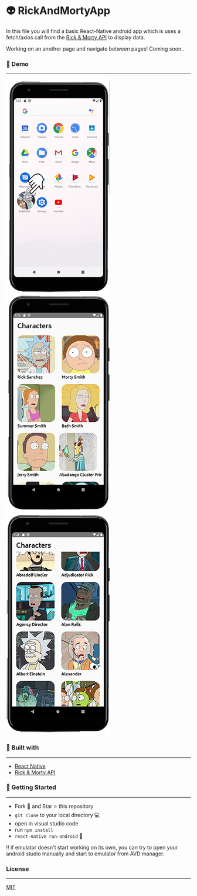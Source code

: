 # 👽 RickAndMortyApp

In this file you will find a basic React-Native android app which is uses a fetch/axios call from the [Rick & Morty API](https://rickandmortyapi.com)  to display data.

Working on an another page and navigate between pages! Coming soon..

### 🤠 Demo
---

![AppLogo](https://github.com/melisagurdal/RickAndMortyApp/blob/master/readme-png/AppLogo.png)
![MainPage](https://github.com/melisagurdal/RickAndMortyApp/blob/master/readme-png/MainPage.png)
![MainPage2](https://github.com/melisagurdal/RickAndMortyApp/blob/master/readme-png/MainPage2.png)

### 🔧 Built with 
---

* [React Native](https://reactnative.dev) 
* [Rick & Morty API](https://rickandmortyapi.com) 

### 🔧 Getting Started 
---

* Fork 🍴 and Star ⭐️ this repository
* ```git clone``` to your local directory 💻
* open in visual studio code
* run ```npm install```
* ```react-native run-android``` 🎉

!! if emulator doesn't start working on its own, you can try to open your android studio manually and start to emulator from AVD manager.

### License
---
[MIT](https://choosealicense.com/licenses/mit/)


